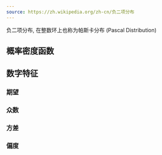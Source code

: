 ```yaml
---
source: https://zh.wikipedia.org/zh-cn/负二项分布
---
```


负二项分布, 在整数环上也称为帕斯卡分布 (Pascal Distribution) 

## 概率密度函数

## 数字特征

### 期望

### 众数

### 方差

### 偏度